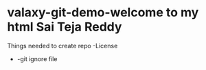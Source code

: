 # valaxy-git-demo-welcome to my html Sai Teja Reddy
Things needed to create repo
-License
- -git ignore file

